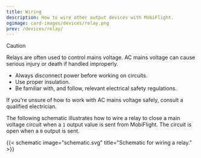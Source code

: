 ```yaml
---
title: Wiring
description: How to wire other output devices with MobiFlight.
ogimage: card-images/devices/relay.png
prev: /devices/relay/
---
```


> [!CAUTION]
> Relays are often used to control mains voltage. AC mains voltage can cause serious injury or death if handled improperly.
>
> - Always disconnect power before working on circuits.
> - Use proper insulation.
> - Be familiar with, and follow, relevant electrical safety regulations.
>
> If you're unsure of how to work with AC mains voltage safely, consult a qualified electrician.

The following schematic illustrates how to wire a relay to close a main voltage circuit when a `1` output value is sent from MobiFlight. The circuit is open when a `0` output is sent.

{{< schematic image="schematic.svg" title="Schematic for wiring a relay." >}}
